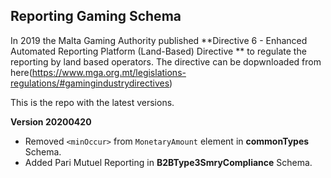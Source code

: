 ## Reporting Gaming Schema

In 2019 the Malta Gaming Authority published **Directive 6 - Enhanced Automated Reporting Platform (Land-Based) Directive ** 
to regulate the reporting by land based operators. The directive can be dopwnloaded from here(https://www.mga.org.mt/legislations-regulations/#gamingindustrydirectives)

This is the repo with the latest versions.

**__Version 20200420__**

* Removed `<minOccur>` from `MonetaryAmount` element in **commonTypes** Schema.
* Added Pari Mutuel Reporting in **B2BType3SmryCompliance** Schema.


